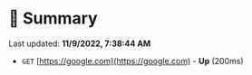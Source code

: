 # 📖 Summary
Last updated: **11/9/2022, 7:38:44 AM**

- `GET` [https://google.com](https://google.com) - **Up** (200ms)
